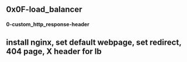 ## 0x0F-load_balancer
#### 0-custom_http_response-header
## install nginx, set default webpage, set redirect, 404 page, X header for lb
